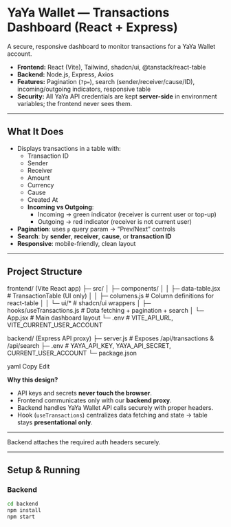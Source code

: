 # YaYa Wallet — Transactions Dashboard (React + Express)

A secure, responsive dashboard to monitor transactions for a YaYa Wallet account.

- **Frontend:** React (Vite), Tailwind, shadcn/ui, @tanstack/react-table  
- **Backend:** Node.js, Express, Axios  
- **Features:** Pagination (`?p=`), search (sender/receiver/cause/ID), incoming/outgoing indicators, responsive table  
- **Security:** All YaYa API credentials are kept **server-side** in environment variables; the frontend never sees them.

---

## What It Does

- Displays transactions in a table with:
  - Transaction ID  
  - Sender  
  - Receiver  
  - Amount  
  - Currency  
  - Cause  
  - Created At  
  - **Incoming vs Outgoing**:  
    - Incoming → green indicator (receiver is current user or top-up)  
    - Outgoing → red indicator (receiver is not current user)  
- **Pagination**: uses `p` query param → “Prev/Next” controls  
- **Search**: by **sender**, **receiver**, **cause**, or **transaction ID**  
- **Responsive**: mobile-friendly, clean layout  

---

## Project Structure

frontend/ (Vite React app)
├─ src/
│ ├─ components/
│ │ ├─ data-table.jsx # TransactionTable (UI only)
│ │ ├─ columens.js # Column definitions for react-table
│ │ └─ ui/* # shadcn/ui wrappers
│ ├─ hooks/useTransactions.js # Data fetching + pagination + search
│ └─ App.jsx # Main dashboard layout
└─ .env # VITE_API_URL, VITE_CURRENT_USER_ACCOUNT

backend/ (Express API proxy)
├─ server.js # Exposes /api/transactions & /api/search
├─ .env # YAYA_API_KEY, YAYA_API_SECRET, CURRENT_USER_ACCOUNT
└─ package.json

yaml
Copy
Edit

**Why this design?**

- API keys and secrets **never touch the browser**.  
- Frontend communicates only with our **backend proxy**.  
- Backend handles YaYa Wallet API calls securely with proper headers.  
- Hook (`useTransactions`) centralizes data fetching and state → table stays **presentational only**.

---
Backend attaches the required auth headers securely.  

---

## Setup & Running

### Backend
```bash
cd backend
npm install
npm start
